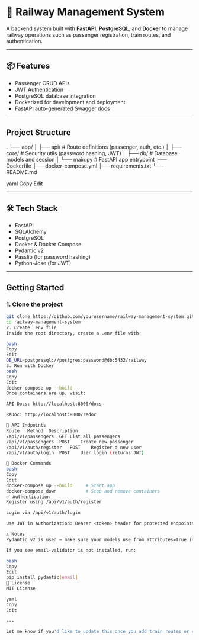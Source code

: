 # 🚆 Railway Management System

A backend system built with **FastAPI**, **PostgreSQL**, and **Docker** to manage railway operations such as passenger registration, train routes, and authentication.

---

## 📦 Features

- Passenger CRUD APIs
- JWT Authentication
- PostgreSQL database integration
- Dockerized for development and deployment
- FastAPI auto-generated Swagger docs

---

## Project Structure

.
├── app/
│ ├── api/ # Route definitions (passenger, auth, etc.)
│ ├── core/ # Security utils (password hashing, JWT)
│ ├── db/ # Database models and session
│ └── main.py # FastAPI app entrypoint
├── Dockerfile
├── docker-compose.yml
├── requirements.txt
└── README.md

yaml
Copy
Edit

---

## 🛠 Tech Stack

- FastAPI
- SQLAlchemy
- PostgreSQL
- Docker & Docker Compose
- Pydantic v2
- Passlib (for password hashing)
- Python-Jose (for JWT)

---

##  Getting Started

### 1. Clone the project

```bash
git clone https://github.com/yourusername/railway-management-system.git
cd railway-management-system
2. Create .env file
Inside the root directory, create a .env file with:

bash
Copy
Edit
DB_URL=postgresql://postgres:password@db:5432/railway
3. Run with Docker
bash
Copy
Edit
docker-compose up --build
Once containers are up, visit:

API Docs: http://localhost:8000/docs

ReDoc: http://localhost:8000/redoc

🧪 API Endpoints
Route	Method	Description
/api/v1/passengers	GET	List all passengers
/api/v1/passengers	POST	Create new passenger
/api/v1/auth/register	POST	Register a new user
/api/v1/auth/login	POST	User login (returns JWT)

🐳 Docker Commands
bash
Copy
Edit
docker-compose up --build     # Start app
docker-compose down           # Stop and remove containers
✅ Authentication
Register using /api/v1/auth/register

Login via /api/v1/auth/login

Use JWT in Authorization: Bearer <token> header for protected endpoints

⚠️ Notes
Pydantic v2 is used — make sure your models use from_attributes=True instead of orm_mode=True.

If you see email-validator is not installed, run:

bash
Copy
Edit
pip install pydantic[email]
📄 License
MIT License

yaml
Copy
Edit

---

Let me know if you'd like to update this once you add train routes or user roles!